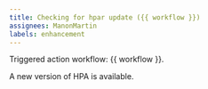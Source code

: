 ```yaml
---
title: Checking for hpar update ({{ workflow }})
assignees: ManonMartin
labels: enhancement
---
```

Triggered action workflow: {{ workflow }}.

A new version of HPA is available.